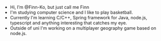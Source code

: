 - Hi, I’m @Finn-Ko, but just call me Finn
- I'm studying computer science and I like to play basketball.
- Currently I'm learning C/C++, Spring framework for Java, node.js, typescript and anything interesting that catches my eye.
- Outside of uni I'm working on a multiplayer geography game based on node.js.

<!---
Finn-Ko/Finn-Ko is a ✨ special ✨ repository because its `README.md` (this file) appears on your GitHub profile.
You can click the Preview link to take a look at your changes.
--->
